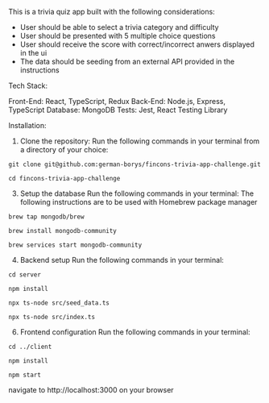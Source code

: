 This is a trivia quiz app built with the following considerations:
- User should be able to select a trivia category and difficulty
- User should be presented with 5 multiple choice questions
- User should receive the score with correct/incorrect anwers displayed in the ui
- The data should be seeding from an external API provided in the instructions

Tech Stack:

Front-End: React, TypeScript, Redux
Back-End: Node.js, Express, TypeScript
Database: MongoDB
Tests: Jest, React Testing Library

Installation:

1. Clone the repository:
Run the following commands in your terminal from a directory of your choice:

`git clone git@github.com:german-borys/fincons-trivia-app-challenge.git`

`cd fincons-trivia-app-challenge`

3. Setup the database
Run the following commands in your terminal:
The following instructions are to be used with Homebrew package manager


`brew tap mongodb/brew`

`brew install mongodb-community`

`brew services start mongodb-community`


4. Backend setup
Run the following commands in your terminal:

`cd server`

`npm install`

`npx ts-node src/seed_data.ts`

`npx ts-node src/index.ts`


6. Frontend configuration
Run the following commands in your terminal:

`cd ../client`

`npm install`

`npm start`

navigate to http://localhost:3000 on your browser


